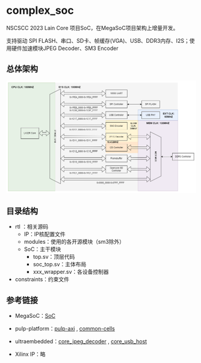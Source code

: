 # complex_soc

NSCSCC 2023 Lain Core 项目SoC，在MegaSoC项目架构上增量开发。

支持驱动 SPI FLASH、串口、SD卡、帧缓存(VGA)、USB、DDR3内存、I2S；使用硬件加速模块JPEG Decoder、SM3 Encoder

## 总体架构

![lain soc](./images/lain_soc_new.png)

## 目录结构

- rtl ：相关源码
  - IP：IP核配置文件
  - modules：使用的各开源模块（sm3除外）
  - SoC：主干模块
    - top.sv：顶层代码
    - soc_top.sv：主体布局
    - xxx_wrapper.sv：各设备控制器
- constraints：约束文件

## 参考链接

- MegaSoC：[SoC](https://github.com/MegaSoC/SoC) 

- pulp-platform：[pulp-axi](https://github.com/pulp-platform/axi) , [common-cells](https://github.com/pulp-platform/common_cells) 
- ultraembedded：[core_jpeg_decoder](https://github.com/ultraembedded/core_jpeg_decoder) , [core_usb_host](https://github.com/ultraembedded/core_usb_host)
- Xilinx IP：略
